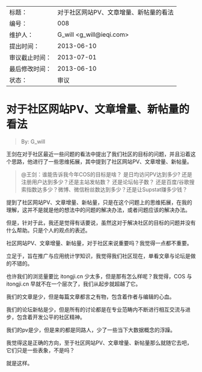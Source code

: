 <table>
    <tr>
        <td>标题：</td>
        <td>对于社区网站PV、文章增量、新帖量的看法</td>
    </tr>
    <tr>
        <td>编号：</td>
        <td>008</td>
    </tr>
    <tr>
        <td>维护人：</td>
        <td>G_will &lt;g_will@ieqi.com&gt;</td>
    </tr>
    <tr>
        <td>提出时间：</td>
        <td> 2013-06-10 </td>
    </tr>
    <tr>
        <td>审议截止时间：</td>
        <td> 2013-07-01 </td>
    </tr>
    <tr>
        <td>最后修改时间：</td>
        <td> 2013-06-10 </td>
    </tr>
    <tr>
        <td>状态：</td>
        <td>审议</td>
    </tr> 
</table>

# 对于社区网站PV、文章增量、新帖量的看法

> By: G_will

王剑在对于社区最近一些问题的看法中提出了我们社区的目标的问题，并且沿着这个思路，他进行了一些思维拓展，其中提到了社区网站PV、文章增量、新帖量。

> @王剑：谁能告诉我今年COS的目标是啥？ 是日均访问PV达到多少? 还是注册用户达到多少？还是主站发帖数？ 还是论坛帖子数？
还是百度/谷歌搜索指数达多少？微博、微信粉丝数达到多少？还是让Supstat赚多少钱？

提到了社区网站PV、文章增量、新帖量，只是在这个问题上的思维拓展，在我的理解，这并不是就是他的想法中的问题的解决办法，或者问题应该的解决办法。

但是，针对于此，我还是觉得有话要说，虽然这对于解决社区的目标的问题并没有什么帮助。只是个人的观点的表述。

社区网站PV、文章增量、新帖量，对于社区来说重要吗？我觉得一点都不重要。

立足于，旨在推广与应用统计学知识，我觉得我们社区现在，单看文章与论坛是做的不错的。

也许我们的浏览量要比 itongji.cn 少太多，但是那有怎么样呢？我觉得，COS 与 itongji.cn 早就不在一个层次了，我们从起步就超越了它。

我们的文章是少，但是每篇文章都言之有物，包含着作者与编辑的心血。

我们的论坛新帖是少，但是所有的讨论都是在专业范畴内不断进行相互交流与进步，包含着开发公平的社区精神。

我们的pv是少，但是来的都是同路人，少了一些当下大数据概念的浮躁。

我觉得这是正确的方向，至于社区网站PV、文章增量、新帖量那么就随它去吧，它们只是一些表象，不是吗？

就是这样。

